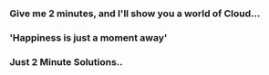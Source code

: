 ### Give me 2 minutes, and I'll show you a world of Cloud... 

### 'Happiness is just a moment away' 

### Just 2 Minute Solutions..
